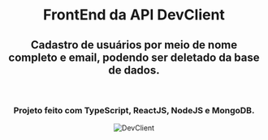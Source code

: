<div align="center">

  # FrontEnd da API DevClient

  ## Cadastro de usuários por meio de nome completo e email, podendo ser deletado da base de dados.

  <br>
  
  ### Projeto feito com TypeScript, ReactJS, NodeJS e MongoDB.
  
  ![DevClient](https://github.com/user-attachments/assets/e388d1a1-d0ac-4dda-b5ae-afc5d252d4e0)
  
</div>
